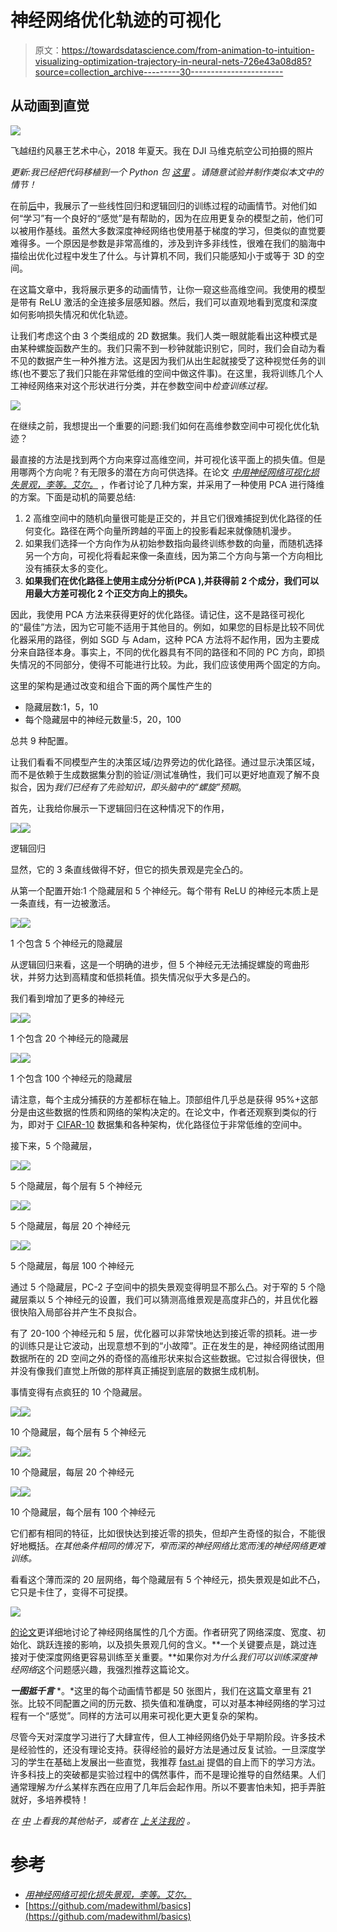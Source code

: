 # 神经网络优化轨迹的可视化

> 原文：<https://towardsdatascience.com/from-animation-to-intuition-visualizing-optimization-trajectory-in-neural-nets-726e43a08d85?source=collection_archive---------30----------------------->

## 从动画到直觉

![](img/5f8069d65b3af3632efacf2e4a9fbc8a.png)

飞越纽约风暴王艺术中心，2018 年夏天。我在 DJI 马维克航空公司拍摄的照片

*更新:我已经把代码移植到一个 Python 包* [*这里*](https://github.com/logancyang/loss-landscape-anim) *。请随意试验并制作类似本文中的情节！*

在前[后](https://medium.com/swlh/from-animation-to-intuition-linear-regression-and-logistic-regression-f641a31e1caf)中，我展示了一些线性回归和逻辑回归的训练过程的动画情节。对他们如何“学习”有一个良好的“感觉”是有帮助的，因为在应用更复杂的模型之前，他们可以被用作基线。虽然大多数深度神经网络也使用基于梯度的学习，但类似的直觉要难得多。一个原因是参数是非常高维的，涉及到许多非线性，很难在我们的脑海中描绘出优化过程中发生了什么。与计算机不同，我们只能感知小于或等于 3D 的空间。

在这篇文章中，我将展示更多的动画情节，让你一窥这些高维空间。我使用的模型是带有 ReLU 激活的全连接多层感知器。然后，我们可以直观地看到宽度和深度如何影响损失情况和优化轨迹。

让我们考虑这个由 3 个类组成的 2D 数据集。我们人类一眼就能看出这种模式是由某种螺旋函数产生的。我们只需不到一秒钟就能识别它，同时，我们会自动为看不见的数据产生一种外推方法。这是因为我们从出生起就接受了这种视觉任务的训练(也不要忘了我们只能在非常低维的空间中做这件事)。在这里，我将训练几个人工神经网络来对这个形状进行分类，并在参数空间中*检查训练过程。*

![](img/235a53b07052f06dc16ab1a645704d65.png)

在继续之前，我想提出一个重要的问题:我们如何在高维参数空间中可视化优化轨迹？

最直接的方法是找到两个方向来穿过高维空间，并可视化该平面上的损失值。但是用哪两个方向呢？有无限多的潜在方向可供选择。在论文 [*中用神经网络可视化损失景观，李等。艾尔。*](https://arxiv.org/abs/1712.09913) ，作者讨论了几种方案，并采用了一种使用 PCA 进行降维的方案。下面是动机的简要总结:

1.  2 高维空间中的随机向量很可能是正交的，并且它们很难捕捉到优化路径的任何变化。路径在两个向量所跨越的平面上的投影看起来就像随机漫步。
2.  如果我们选择一个方向作为从初始参数指向最终训练参数的向量，而随机选择另一个方向，可视化将看起来像一条直线，因为第二个方向与第一个方向相比没有捕获太多的变化。
3.  **如果我们在优化路径上使用主成分分析(PCA ),并获得前 2 个成分，我们可以用最大方差可视化 2 个正交方向上的损失。**

因此，我使用 PCA 方法来获得更好的优化路径。请记住，这不是路径可视化的“最佳”方法，因为它可能不适用于其他目的。例如，如果您的目标是比较不同优化器采用的路径，例如 SGD 与 Adam，这种 PCA 方法将不起作用，因为主要成分来自路径本身。事实上，不同的优化器具有不同的路径和不同的 PC 方向，即损失情况的不同部分，使得不可能进行比较。为此，我们应该使用两个固定的方向。

这里的架构是通过改变和组合下面的两个属性产生的

*   隐藏层数:1，5，10
*   每个隐藏层中的神经元数量:5，20，100

总共 9 种配置。

让我们看看不同模型产生的决策区域/边界旁边的优化路径。通过显示决策区域，而不是依赖于生成数据集分割的验证/测试准确性，我们可以更好地直观了解不良拟合，因为*我们已经有了先验知识，即头脑中的“螺旋”预期*。

首先，让我给你展示一下逻辑回归在这种情况下的作用，

![](img/c043eeb9b452940d0a4d555aebe4111f.png)![](img/23b34e81a924f1feed34c99ec473dfef.png)

逻辑回归

显然，它的 3 条直线做得不好，但它的损失景观是完全凸的。

从第一个配置开始:1 个隐藏层和 5 个神经元。每个带有 ReLU 的神经元本质上是一条直线，有一边被激活。

![](img/85b9920ab856cbdbf8b639bdbf9c5a5b.png)![](img/6de9288965f41dad7353c6915e5d2660.png)

1 个包含 5 个神经元的隐藏层

从逻辑回归来看，这是一个明确的进步，但 5 个神经元无法捕捉螺旋的弯曲形状，并努力达到高精度和低损耗值。损失情况似乎大多是凸的。

我们看到增加了更多的神经元

![](img/b6bd3e9a4ea5e676a18c60321a6b6f23.png)![](img/3b785e5f840f40fa271dd52dcd9c1c33.png)

1 个包含 20 个神经元的隐藏层

![](img/130e67f4d390a53813263aa78f284ef7.png)![](img/2a5c607301b292a3b575624458e25d23.png)

1 个包含 100 个神经元的隐藏层

请注意，每个主成分捕获的方差都标在轴上。顶部组件几乎总是获得 95%+这部分是由这些数据的性质和网络的架构决定的。在论文中，作者还观察到类似的行为，即对于 [CIFAR-10](https://www.cs.toronto.edu/~kriz/cifar.html) 数据集和各种架构，优化路径位于非常低维的空间中。

接下来，5 个隐藏层，

![](img/f834157f2dd21bb637f5f92f60b09631.png)![](img/52cff2b6533ecf4004d0ee72a5575777.png)

5 个隐藏层，每个层有 5 个神经元

![](img/ff0a0de1ae5b0e103c3bc47940430cc9.png)![](img/c385b2b73adf6f69c6346b84d8d9c434.png)

5 个隐藏层，每层 20 个神经元

![](img/a6d8abf7eb7ecf24047827073f092e80.png)![](img/d2717b54724e6798196e531d7d72d82b.png)

5 个隐藏层，每层 100 个神经元

通过 5 个隐藏层，PC-2 子空间中的损失景观变得明显不那么凸。对于窄的 5 个隐藏层乘以 5 个神经元的设置，我们可以猜测高维景观是高度非凸的，并且优化器很快陷入局部谷并产生不良拟合。

有了 20-100 个神经元和 5 层，优化器可以非常快地达到接近零的损耗。进一步的训练只是让它波动，出现意想不到的“小故障”。正在发生的是，神经网络试图用数据所在的 2D 空间之外的奇怪的高维形状来拟合这些数据。它过拟合得很快，但并没有像我们直觉上所做的那样真正捕捉到底层的数据生成机制。

事情变得有点疯狂的 10 个隐藏层。

![](img/c84f292b2e60a5abb6faaf8789963f12.png)![](img/c04e05bef93ca6e1056fe4b86dd96655.png)

10 个隐藏层，每个层有 5 个神经元

![](img/0b709c319ee387e3496f0dfd03ffb43d.png)![](img/6943b2c3754337f361d98a559c45eb69.png)

10 个隐藏层，每层 20 个神经元

![](img/80c68850134e5c88e6a9564ac49df306.png)![](img/40a1fa40b5ef9c06ff6f4c8b152b5782.png)

10 个隐藏层，每个层有 100 个神经元

它们都有相同的特征，比如很快达到接近零的损失，但却产生奇怪的拟合，不能很好地概括。*在其他条件相同的情况下，窄而深的神经网络比宽而浅的神经网络更难训练。*

看看这个薄而深的 20 层网络，每个隐藏层有 5 个神经元，损失景观是如此不凸，它只是卡住了，变得不可捉摸。

![](img/e68291a0b51626112d666f92fd28638c.png)

[的论文](https://arxiv.org/abs/1712.09913)更详细地讨论了神经网络属性的几个方面。作者研究了网络深度、宽度、初始化、跳跃连接的影响，以及损失景观几何的含义。**一个关键要点是，跳过连接对于使深度网络更容易训练至关重要。**如果你对*为什么我们可以训练深度神经网络*这个问题感兴趣，我强烈推荐这篇论文。

***一图抵千言*** *。*这里的每个动画情节都是 50 张图片，我们在这篇文章里有 21 张。比较不同配置之间的历元数、损失值和准确度，可以对基本神经网络的学习过程有一个“感觉”。同样的方法可以用来可视化更大更复杂的架构。

尽管今天对深度学习进行了大肆宣传，但人工神经网络仍处于早期阶段。许多技术是经验性的，还没有理论支持。获得经验的最好方法是通过反复试验。一旦深度学习的学生在基础上发展出一些直觉，我推荐 [fast.ai](https://www.fast.ai/) 提倡的自上而下的学习方法。许多科技上的突破都是实验过程中的偶然事件，而不是理论推导的自然结果。人们通常理解*为什么*某样东西在应用了几年后会起作用。所以不要害怕未知，把手弄脏就好，多培养模特！

*在* [*中*](https://medium.com/@loganyang) *上看我的其他帖子，或者在* [*上关注我的*](https://twitter.com/logancyang) *。*

# 参考

*   [*用神经网络可视化损失景观，李等。艾尔。*](https://arxiv.org/abs/1712.09913)
*   [https://github.com/madewithml/basics](https://github.com/madewithml/basics)